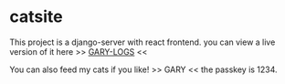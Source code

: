 # catsite
This project is a django-server with react frontend.
you can view a live version of it here >> [GARY-LOGS](https://gary-logs.up.railway.app/) <<

You can also feed my cats if you like! >> GARY << the passkey is 1234.
